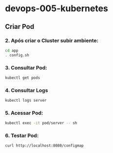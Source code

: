 # devops-005-kubernetes

## Criar Pod


### 2. Após criar o Cluster subir ambiente:
``` bash
cd app
. config.sh
```

### 3. Consultar Pod:
``` bash
kubectl get pods
```

### 4. Consultar Logs
``` bash
kubectl logs server
```

### 5. Acessar Pod:
``` bash
kubectl exec -it pod/server -- sh
```

### 6. Testar Pod:

``` bash
curl http://localhost:8080/configmap
```

